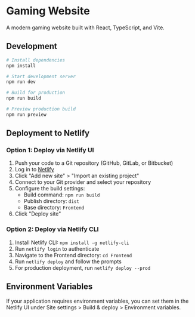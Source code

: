 # Gaming Website

A modern gaming website built with React, TypeScript, and Vite.

## Development

```bash
# Install dependencies
npm install

# Start development server
npm run dev

# Build for production
npm run build

# Preview production build
npm run preview
```

## Deployment to Netlify

### Option 1: Deploy via Netlify UI

1. Push your code to a Git repository (GitHub, GitLab, or Bitbucket)
2. Log in to [Netlify](https://app.netlify.com/)
3. Click "Add new site" > "Import an existing project"
4. Connect to your Git provider and select your repository
5. Configure the build settings:
   - Build command: `npm run build`
   - Publish directory: `dist`
   - Base directory: `Frontend`
6. Click "Deploy site"

### Option 2: Deploy via Netlify CLI

1. Install Netlify CLI: `npm install -g netlify-cli`
2. Run `netlify login` to authenticate
3. Navigate to the Frontend directory: `cd Frontend`
4. Run `netlify deploy` and follow the prompts
5. For production deployment, run `netlify deploy --prod`

## Environment Variables

If your application requires environment variables, you can set them in the Netlify UI under Site settings > Build & deploy > Environment variables. 